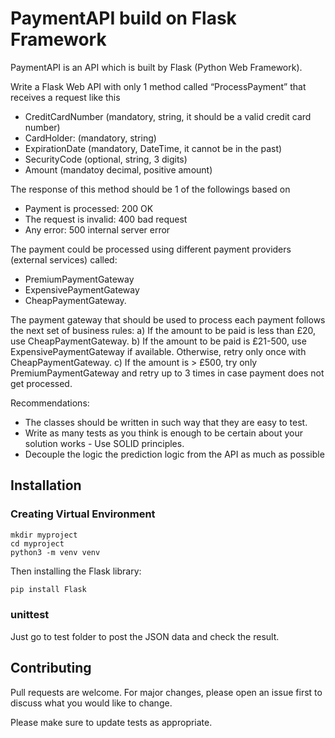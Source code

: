 # PaymentAPI build on Flask Framework

PaymentAPI is an API which is built by Flask (Python Web Framework).

Write a Flask Web API with only 1 method called “ProcessPayment” that receives a request
like this
- CreditCardNumber (mandatory, string, it should be a valid credit card number)
- CardHolder: (mandatory, string)
- ExpirationDate (mandatory, DateTime, it cannot be in the past)
- SecurityCode (optional, string, 3 digits)
- Amount (mandatoy decimal, positive amount)

The response of this method should be 1 of the followings based on
- Payment is processed: 200 OK
- The request is invalid: 400 bad request
- Any error: 500 internal server error

The payment could be processed using different payment providers (external services)
called:
- PremiumPaymentGateway
- ExpensivePaymentGateway
- CheapPaymentGateway.

The payment gateway that should be used to process each payment follows the next set of
business rules:
a) If the amount to be paid is less than £20, use CheapPaymentGateway.
b) If the amount to be paid is £21-500, use ExpensivePaymentGateway if available.
Otherwise, retry only once with CheapPaymentGateway.
c) If the amount is > £500, try only PremiumPaymentGateway and retry up to 3 times
in case payment does not get processed.

Recommendations:
- The classes should be written in such way that they are easy to test.
- Write as many tests as you think is enough to be certain about your solution works -
Use SOLID principles.
- Decouple the logic the prediction logic from the API as much as possible

## Installation

### Creating Virtual Environment

```
mkdir myproject
cd myproject
python3 -m venv venv
```

Then installing the Flask library:

```bash
pip install Flask
```

### unittest

Just go to test folder to post the JSON data and check the result.  

## Contributing
Pull requests are welcome. For major changes, please open an issue first to discuss what you would like to change.

Please make sure to update tests as appropriate.

